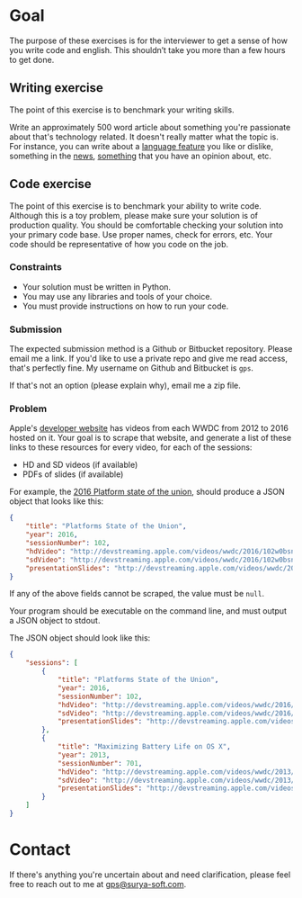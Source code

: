# Goal

The purpose of these exercises is for the interviewer to get a sense of how you write code and english. This shouldn’t take you more than a few hours to get done.


## Writing exercise

The point of this exercise is to benchmark your writing skills.

Write an approximately 500 word article about something you're passionate about that's technology related. It doesn't really matter what the topic is. For instance, you can write about a [language feature](https://docs.python.org/3/library/asyncio-task.html) you like or dislike, something in the [news](https://www.macstories.net/ios/whatsapp-adds-siri-and-callkit-integration-for-ios-10/), [something](http://daringfireball.net/2014/11/native_apps_are_part_of_the_web) that you have an opinion about, etc.


## Code exercise

The point of this exercise is to benchmark your ability to write code. Although this is a toy problem, please make sure your solution is of production quality. You should be comfortable checking your solution into your primary code base. Use proper names, check for errors, etc. Your code should be representative of how you code on the job.


### Constraints

- Your solution must be written in Python.
- You may use any libraries and tools of your choice.
- You must provide instructions on how to run your code.


### Submission

The expected submission method is a Github or Bitbucket repository. Please email me a link. If you'd like to use a private repo and give me read access, that's perfectly fine. My username on Github and Bitbucket is `gps`.

If that's not an option (please explain why), email me a zip file.


### Problem

Apple's [developer website](https://developer.apple.com/videos/) has videos from each WWDC from 2012 to 2016 hosted on it. Your goal is to scrape that website, and generate a list of these links to these resources for every video, for each of the sessions:

- HD and SD videos (if available)
- PDFs of slides (if available)

For example, the [2016 Platform state of the union](https://developer.apple.com/videos/play/wwdc2016/102/), should produce a JSON object that looks like this:

```json
{
    "title": "Platforms State of the Union",
    "year": 2016,
    "sessionNumber": 102,
    "hdVideo": "http://devstreaming.apple.com/videos/wwdc/2016/102w0bsn0ge83qfv7za/102/102_hd_platforms_state_of_the_union.mp4?dl=1",
    "sdVideo": "http://devstreaming.apple.com/videos/wwdc/2016/102w0bsn0ge83qfv7za/102/102_sd_platforms_state_of_the_union.mp4?dl=1",
    "presentationSlides": "http://devstreaming.apple.com/videos/wwdc/2016/102w0bsn0ge83qfv7za/102/102_platforms_state_of_the_union.pdf"
}
```

If any of the above fields cannot be scraped, the value must be `null`.

Your program should be executable on the command line, and must output a JSON object to stdout.

The JSON object should look like this:

```json
{
    "sessions": [
        {
            "title": "Platforms State of the Union",
            "year": 2016,
            "sessionNumber": 102,
            "hdVideo": "http://devstreaming.apple.com/videos/wwdc/2016/102w0bsn0ge83qfv7za/102/102_hd_platforms_state_of_the_union.mp4?dl=1",
            "sdVideo": "http://devstreaming.apple.com/videos/wwdc/2016/102w0bsn0ge83qfv7za/102/102_sd_platforms_state_of_the_union.mp4?dl=1",
            "presentationSlides": "http://devstreaming.apple.com/videos/wwdc/2016/102w0bsn0ge83qfv7za/102/102_platforms_state_of_the_union.pdf"
        },
        {
            "title": "Maximizing Battery Life on OS X",
            "year": 2013,
            "sessionNumber": 701,
            "hdVideo": "http://devstreaming.apple.com/videos/wwdc/2013/701xbx2xqblo39z6tpbdrcz/701/701-HD.mov?dl=1",
            "sdVideo": "http://devstreaming.apple.com/videos/wwdc/2013/701xbx2xqblo39z6tpbdrcz/701/701-SD.mov?dl=1",
            "presentationSlides": "http://devstreaming.apple.com/videos/wwdc/2013/701xbx2xqblo39z6tpbdrcz/701/701.pdf"
        }
    ]
}
```


# Contact

If there's anything you're uncertain about and need clarification, please feel free to reach out to me at gps@surya-soft.com.
